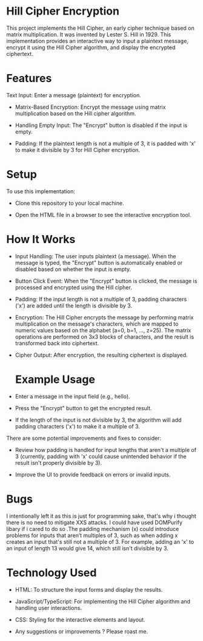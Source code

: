 

# Hill Cipher Encryption 
This project implements the Hill Cipher, an early cipher technique based on matrix multiplication. It was invented by Lester S. Hill in 1929. This implementation provides an interactive way to input a plaintext message, encrypt it using the Hill Cipher algorithm, and display the encrypted ciphertext.

 # Features 
Text Input: Enter a message (plaintext) for encryption.

 + Matrix-Based Encryption: Encrypt the message using matrix multiplication based on the Hill cipher algorithm.

 + Handling Empty Input: The "Encrypt" button is disabled if the input is empty.

+  Padding: If the plaintext length is not a multiple of 3, it is padded with 'x' to make it divisible by 3 for Hill Cipher encryption.

 # Setup 
To use this implementation:

 + Clone this repository to your local machine.

 + Open the HTML file in a browser to see the interactive encryption tool.


# How It Works 

 + Input Handling: The user inputs plaintext (a message). When the message is typed, the "Encrypt" button is automatically enabled or disabled based on whether the input is empty.

+ Button Click Event: When the "Encrypt" button is clicked, the message is processed and encrypted using the Hill cipher.

 + Padding: If the input length is not a multiple of 3, padding characters ('x') are added until the length is divisible by 3.

 + Encryption: The Hill Cipher encrypts the message by performing matrix multiplication on the message's characters, which are mapped to numeric values based on the alphabet (a=0, b=1, ..., z=25). The matrix operations are performed on 3x3 blocks of characters, and the result is transformed back into ciphertext.

+ Cipher Output: After encryption, the resulting ciphertext is displayed.
  

  # Example Usage
  
 + Enter a message in the input field (e.g., hello).

 + Press the "Encrypt" button to get the encrypted result.

+ If the length of the input is not divisible by 3, the algorithm will add padding characters ('x') to make it a multiple of 3.

    
 There are some potential improvements and fixes to consider: 

 + Review how padding is handled for input lengths that aren't a multiple of 3 (currently, padding with 'x' could cause unintended behavior if the result isn't properly divisible by 3).

 + Improve the UI to provide feedback on errors or invalid inputs.

# Bugs 
 I intentionally left it as this is just for programming sake, that's why i thought there is no need to mitigate XXS attacks. I could have used DOMPurify libary if i cared to do so .The padding mechanism (x) could introduce problems for inputs that aren’t multiples of 3, such as when adding x creates an input that's still not a multiple of 3. For example, adding an 'x' to an input of length 13 would give 14, which still isn't divisible by 3.


 # Technology Used
 + HTML: To structure the input forms and display the results.

 + JavaScript/TypeScript: For implementing the Hill Cipher algorithm and handling user interactions.

+  CSS: Styling for the interactive elements and layout.
  
 * Any suggestions or improvements ? Please roast me.
